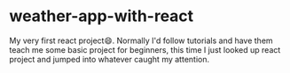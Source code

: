 # weather-app-with-react
My very first react project😄. Normally I'd follow tutorials and have them teach me some basic project for beginners, this time I just looked up react project and jumped into whatever caught my attention.
